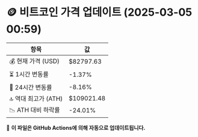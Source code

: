 # 🪙 비트코인 가격 업데이트 (2025-03-05 00:59)

| 항목                | 값 |
|--------------------|----------------|
| 💰 현재 가격 (USD) | $82797.63 |
| ⏳ 1시간 변동률    | -1.37% |
| 📆 24시간 변동률   | -8.16% |
| 🔝 역대 최고가 (ATH) | $109021.48 |
| 📉 ATH 대비 하락률 | -24.01% |

🔄 **이 파일은 GitHub Actions에 의해 자동으로 업데이트됩니다.**
